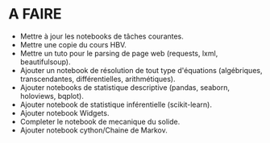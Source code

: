 # A FAIRE

- Mettre à jour les notebooks de tâches courantes.
- Mettre une copie du cours HBV.
- Mettre un tuto pour le parsing de page web (requests, lxml, beautifulsoup).
- Ajouter un notebook de résolution de tout type d'équations (algébriques, transcendantes, différentielles, arithmétiques).
- Ajouter notebooks de statistique descriptive (pandas, seaborn, holoviews, bqplot).
- Ajouter notebook de statistique inférentielle (scikit-learn).
- Ajouter notebook Widgets.
- Completer le notebook de mecanique du solide.
- Ajouter notebook cython/Chaine de Markov.
